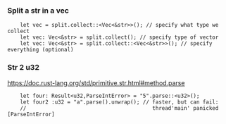 
### Split a str in a vec
```
    let vec = split.collect::<Vec<&str>>(); // specify what type we collect
    let vec: Vec<&str> = split.collect(); // specify type of vector
    let vec: Vec<&str> = split.collect::<Vec<&str>>(); // specify everything (optional)
```
### Str 2 u32 
https://doc.rust-lang.org/std/primitive.str.html#method.parse
```
    let four: Result<u32,ParseIntError> = "5".parse::<u32>();
    let four2 :u32 = "a".parse().unwrap(); // faster, but can fail: 
    //                                        thread'main' panicked [ParseIntError]
```
